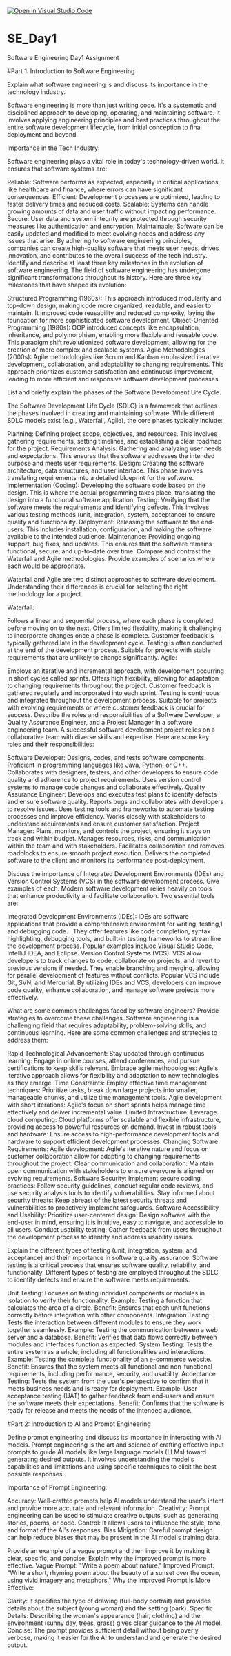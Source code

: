 [![Open in Visual Studio Code](https://classroom.github.com/assets/open-in-vscode-2e0aaae1b6195c2367325f4f02e2d04e9abb55f0b24a779b69b11b9e10269abc.svg)](https://classroom.github.com/online_ide?assignment_repo_id=18513658&assignment_repo_type=AssignmentRepo)
# SE_Day1
Software Engineering Day1 Assignment

#Part 1: Introduction to Software Engineering

Explain what software engineering is and discuss its importance in the technology industry.

Software engineering is more than just writing code. It's a systematic and disciplined approach to developing, operating, and maintaining software. It involves applying engineering principles and best practices throughout the entire software development lifecycle, from initial conception to final deployment and beyond.

Importance in the Tech Industry:

Software engineering plays a vital role in today's technology-driven world. It ensures that software systems are:

Reliable: Software performs as expected, especially in critical applications like healthcare and finance, where errors can have significant consequences.
Efficient: Development processes are optimized, leading to faster delivery times and reduced costs.
Scalable: Systems can handle growing amounts of data and user traffic without impacting performance.
Secure: User data and system integrity are protected through security measures like authentication and encryption.
Maintainable: Software can be easily updated and modified to meet evolving needs and address any issues that arise.
By adhering to software engineering principles, companies can create high-quality software that meets user needs, drives innovation, and contributes to the overall success of the tech industry.
Identify and describe at least three key milestones in the evolution of software engineering.
The field of software engineering has undergone significant transformations throughout its history. Here are three key milestones that have shaped its evolution:

Structured Programming (1960s): This approach introduced modularity and top-down design, making code more organized, readable, and easier to maintain. It improved code reusability and reduced complexity, laying the foundation for more sophisticated software development.
Object-Oriented Programming (1980s): OOP introduced concepts like encapsulation, inheritance, and polymorphism, enabling more flexible and reusable code. This paradigm shift revolutionized software development, allowing for the creation of more complex and scalable systems.
Agile Methodologies (2000s): Agile methodologies like Scrum and Kanban emphasized iterative development, collaboration, and adaptability to changing requirements. This approach prioritizes customer satisfaction and continuous improvement, leading to more efficient and responsive software development processes.

List and briefly explain the phases of the Software Development Life Cycle.

The Software Development Life Cycle (SDLC) is a framework that outlines the phases involved in creating and maintaining software. While different SDLC models exist (e.g., Waterfall, Agile), the core phases typically include:

Planning: Defining project scope, objectives, and resources. This involves gathering requirements, setting timelines, and establishing a clear roadmap for the project.
Requirements Analysis: Gathering and analyzing user needs and expectations. This ensures that the software addresses the intended purpose and meets user requirements.
Design: Creating the software architecture, data structures, and user interface. This phase involves translating requirements into a detailed blueprint for the software.
Implementation (Coding): Developing the software code based on the design. This is where the actual programming takes place, translating the design into a functional software application.
Testing: Verifying that the software meets the requirements and identifying defects. This involves various testing methods (unit, integration, system, acceptance) to ensure quality and functionality.
Deployment: Releasing the software to the end-users. This includes installation, configuration, and making the software available to the intended audience.
Maintenance: Providing ongoing support, bug fixes, and updates. This ensures that the software remains functional, secure, and up-to-date over time.
Compare and contrast the Waterfall and Agile methodologies. Provide examples of scenarios where each would be appropriate.

Waterfall and Agile are two distinct approaches to software development. Understanding their differences is crucial for selecting the right methodology for a project.

Waterfall:

Follows a linear and sequential process, where each phase is completed before moving on to the next.
Offers limited flexibility, making it challenging to incorporate changes once a phase is complete.
Customer feedback is typically gathered late in the development cycle.
Testing is often conducted at the end of the development process.
Suitable for projects with stable requirements that are unlikely to change significantly.
Agile:

Employs an iterative and incremental approach, with development occurring in short cycles called sprints.
Offers high flexibility, allowing for adaptation to changing requirements throughout the project.
Customer feedback is gathered regularly and incorporated into each sprint.
Testing is continuous and integrated throughout the development process.
Suitable for projects with evolving requirements or where customer feedback is crucial for success.
Describe the roles and responsibilities of a Software Developer, a Quality Assurance Engineer, and a Project Manager in a software engineering team.
A successful software development project relies on a collaborative team with diverse skills and expertise. Here are some key roles and their responsibilities:

Software Developer:
Designs, codes, and tests software components.
Proficient in programming languages like Java, Python, or C++.
Collaborates with designers, testers, and other developers to ensure code quality and adherence to project requirements.
Uses version control systems to manage code changes and collaborate effectively.
Quality Assurance Engineer:
Develops and executes test plans to identify defects and ensure software quality.
Reports bugs and collaborates with developers to resolve issues.
Uses testing tools and frameworks to automate testing processes and improve efficiency.
Works closely with stakeholders to understand requirements and ensure customer satisfaction.
Project Manager:
Plans, monitors, and controls the project, ensuring it stays on track and within budget.
Manages resources, risks, and communication within the team and with stakeholders.
Facilitates collaboration and removes roadblocks to ensure smooth project execution.
Delivers the completed software to the client and monitors its performance post-deployment.

Discuss the importance of Integrated Development Environments (IDEs) and Version Control Systems (VCS) in the software development process. Give examples of each.
Modern software development relies heavily on tools that enhance productivity and facilitate collaboration. Two essential tools are:

Integrated Development Environments (IDEs):
IDEs are software applications that provide a comprehensive environment for writing, testing,1 and debugging code.   
They offer features like code completion, syntax highlighting, debugging tools, and built-in testing frameworks to streamline the development process.
Popular examples include Visual Studio Code, IntelliJ IDEA, and Eclipse.
Version Control Systems (VCS):
VCS allow developers to track changes to code, collaborate on projects, and revert to previous versions if needed.
They enable branching and merging, allowing for parallel development of features without conflicts.
Popular VCS include Git, SVN, and Mercurial.
By utilizing IDEs and VCS, developers can improve code quality, enhance collaboration, and manage software projects more effectively.

What are some common challenges faced by software engineers? Provide strategies to overcome these challenges.
Software engineering is a challenging field that requires adaptability, problem-solving skills, and continuous learning. Here are some common challenges and strategies to address them:

Rapid Technological Advancement:
Stay updated through continuous learning: Engage in online courses, attend conferences, and pursue certifications to keep skills relevant.
Embrace agile methodologies: Agile's iterative approach allows for flexibility and adaptation to new technologies as they emerge.
Time Constraints:
Employ effective time management techniques: Prioritize tasks, break down large projects into smaller, manageable chunks, and utilize time management tools.
Agile development with short iterations: Agile's focus on short sprints helps manage time effectively and deliver incremental value.
Limited Infrastructure:
Leverage cloud computing: Cloud platforms offer scalable and flexible infrastructure, providing access to powerful resources on demand.
Invest in robust tools and hardware: Ensure access to high-performance development tools and hardware to support efficient development processes.
Changing Software Requirements:
Agile development: Agile's iterative nature and focus on customer collaboration allow for adapting to changing requirements throughout the project.
Clear communication and collaboration: Maintain open communication with stakeholders to ensure everyone is aligned on evolving requirements.
Software Security:
Implement secure coding practices: Follow security guidelines, conduct regular code reviews, and use security analysis tools to identify vulnerabilities.
Stay informed about security threats: Keep abreast of the latest security threats and vulnerabilities to proactively implement safeguards.
Software Accessibility and Usability:
Prioritize user-centered design: Design software with the end-user in mind, ensuring it is intuitive, easy to navigate, and accessible to all users.
Conduct usability testing: Gather feedback from users throughout the development process to identify and address usability issues.

Explain the different types of testing (unit, integration, system, and acceptance) and their importance in software quality assurance.
Software testing is a critical process that ensures software quality, reliability, and functionality. Different types of testing are employed throughout the SDLC to identify defects and ensure the software meets requirements.

Unit Testing:
Focuses on testing individual components or modules in isolation to verify their functionality.
Example: Testing a function that calculates the area of a circle.
Benefit: Ensures that each unit functions correctly before integration with other components.
Integration Testing:
Tests the interaction between different modules to ensure they work together seamlessly.
Example: Testing the communication between a web server and a database.
Benefit: Verifies that data flows correctly between modules and interfaces function as expected.
System Testing:
Tests the entire system as a whole, including all functionalities and interactions.
Example: Testing the complete functionality of an e-commerce website.
Benefit: Ensures that the system meets all functional and non-functional requirements, including performance, security, and usability.
Acceptance Testing:
Tests the system from the user's perspective to confirm that it meets business needs and is ready for deployment.
Example: User acceptance testing (UAT) to gather feedback from end-users and ensure the software meets their expectations.
Benefit: Confirms that the software is ready for release and meets the needs of the intended audience.

#Part 2: Introduction to AI and Prompt Engineering

Define prompt engineering and discuss its importance in interacting with AI models.
Prompt engineering is the art and science of crafting effective input prompts to guide AI models like large language models (LLMs) toward generating desired outputs. It involves understanding the model's capabilities and limitations and using specific techniques to elicit the best possible responses.

Importance of Prompt Engineering:

Accuracy: Well-crafted prompts help AI models understand the user's intent and provide more accurate and relevant information.
Creativity: Prompt engineering can be used to stimulate creative outputs, such as generating stories, poems, or code.
Control: It allows users to influence the style, tone, and format of the AI's responses.
Bias Mitigation: Careful prompt design can help reduce biases that may be present in the AI model's training data.

Provide an example of a vague prompt and then improve it by making it clear, specific, and concise. Explain why the improved prompt is more effective.
Vague Prompt: "Write a poem about nature."
Improved Prompt: "Write a short, rhyming poem about the beauty of a sunset over the ocean, using vivid imagery and metaphors."
Why the Improved Prompt is More Effective:

Clarity: It specifies the type of drawing (full-body portrait) and provides details about the subject (young woman) and the setting (park).
Specific Details: Describing the woman's appearance (hair, clothing) and the environment (sunny day, trees, grass) gives clear guidance to the AI model.
Concise: The prompt provides sufficient detail without being overly verbose, making it easier for the AI to understand and generate the desired output.
